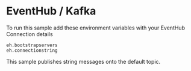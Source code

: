 # EventHub / Kafka

To run this sample add these environment variables with your EventHub Connection details 
```properties
eh.bootstrapservers
eh.connectionstring
```

This sample publishes string messages onto the default topic.
